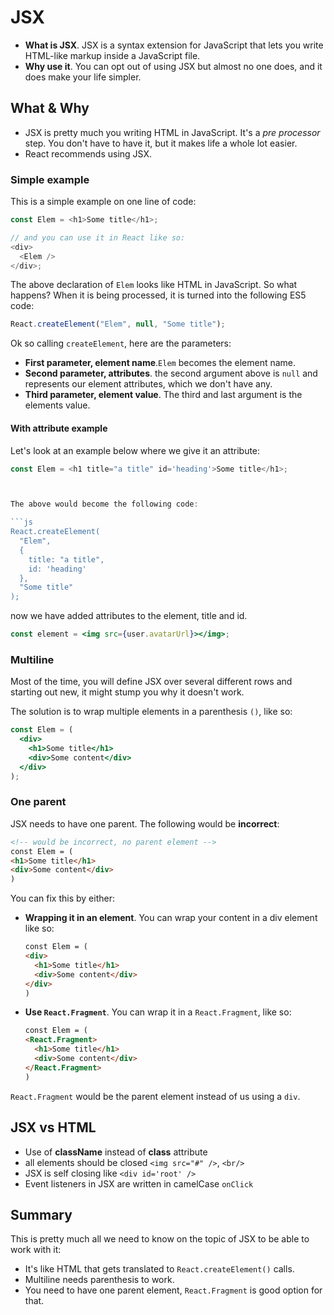 # JSX

- **What is JSX**. JSX is a syntax extension for JavaScript that lets you write HTML-like markup inside a JavaScript file.
- **Why use it**. You can opt out of using JSX but almost no one does, and it does make your life simpler.

## What & Why

- JSX is pretty much you writing HTML in JavaScript. It's a _pre processor_ step. You don't have to have it, but it makes life a whole lot easier.
- React recommends using JSX.

### Simple example

This is a simple example on one line of code:

```js
const Elem = <h1>Some title</h1>;

// and you can use it in React like so:
<div>
  <Elem />
</div>;
```

The above declaration of `Elem` looks like HTML in JavaScript. So what happens? When it is being processed, it is turned into the following ES5 code:

```js
React.createElement("Elem", null, "Some title");
```

Ok so calling `createElement`, here are the parameters:

- **First parameter, element name**.`Elem` becomes the element name.
- **Second parameter, attributes**. the second argument above is `null` and represents our element attributes, which we don't have any.
- **Third parameter, element value**. The third and last argument is the elements value.

#### With attribute example

Let's look at an example below where we give it an attribute:

````js
const Elem = <h1 title="a title" id='heading'>Some title</h1>;



The above would become the following code:

```js
React.createElement(
  "Elem",
  {
    title: "a title",
    id: 'heading'
  },
  "Some title"
);
````

now we have added attributes to the element, title and id.

```jsx
const element = <img src={user.avatarUrl}></img>;
```

### Multiline

Most of the time, you will define JSX over several different rows and starting out new, it might stump you why it doesn't work.

The solution is to wrap multiple elements in a parenthesis `()`, like so:

```jsx
const Elem = (
  <div>
    <h1>Some title</h1>
    <div>Some content</div>
  </div>
);
```

### One parent

JSX needs to have one parent. The following would be **incorrect**:

```html
<!-- would be incorrect, no parent element -->
const Elem = (
<h1>Some title</h1>
<div>Some content</div>
)
```

You can fix this by either:

- **Wrapping it in an element**. You can wrap your content in a div element like so:

  ```html
  const Elem = (
  <div>
    <h1>Some title</h1>
    <div>Some content</div>
  </div>
  )
  ```

- **Use `React.Fragment`**. You can wrap it in a `React.Fragment`, like so:

  ```html
  const Elem = (
  <React.Fragment>
    <h1>Some title</h1>
    <div>Some content</div>
  </React.Fragment>
  )
  ```

`React.Fragment` would be the parent element instead of us using a `div`.

## JSX vs HTML

- Use of **className** instead of **class** attribute
- all elements should be closed `<img src="#" />`, `<br/>`
- JSX is self closing like `<div id='root' />`
- Event listeners in JSX are written in camelCase `onClick`

## Summary

This is pretty much all we need to know on the topic of JSX to be able to work with it:

- It's like HTML that gets translated to `React.createElement()` calls.
- Multiline needs parenthesis to work.
- You need to have one parent element, `React.Fragment` is good option for that.
